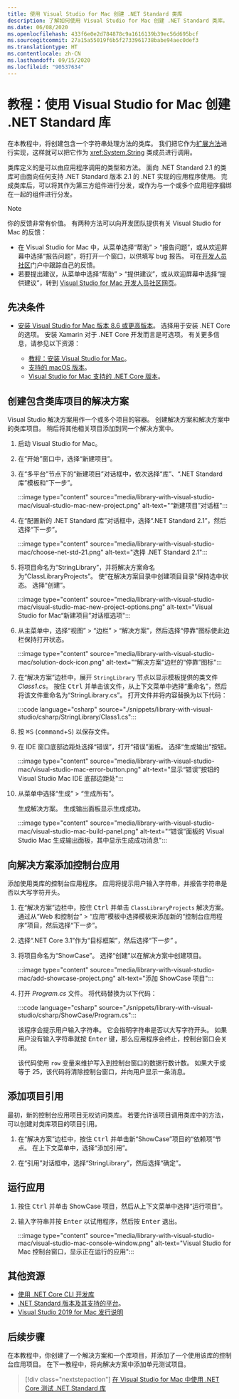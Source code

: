 ```yaml
---
title: 使用 Visual Studio for Mac 创建 .NET Standard 类库
description: 了解如何使用 Visual Studio for Mac 创建 .NET Standard 类库。
ms.date: 06/08/2020
ms.openlocfilehash: 433f6e0e2d784878c9a1616139b39ec56d695bcf
ms.sourcegitcommit: 27a15a55019f6b5f2733961738babe94aec0def3
ms.translationtype: HT
ms.contentlocale: zh-CN
ms.lasthandoff: 09/15/2020
ms.locfileid: "90537634"
---
```

# <a name="tutorial-create-a-net-standard-library-using-visual-studio-for-mac"></a>教程：使用 Visual Studio for Mac 创建 .NET Standard 库

在本教程中，将创建包含一个字符串处理方法的类库。 我们把它作为[扩展方法](../../csharp/programming-guide/classes-and-structs/extension-methods.md)进行实现，这样就可以把它作为 <xref:System.String> 类成员进行调用。

类库定义的是可以由应用程序调用的类型和方法。 面向 .NET Standard 2.1 的类库可由面向任何支持 .NET Standard 版本 2.1 的 .NET 实现的应用程序使用。 完成类库后，可以将其作为第三方组件进行分发，或作为与一个或多个应用程序捆绑在一起的组件进行分发。

> [!NOTE]
> 你的反馈非常有价值。 有两种方法可以向开发团队提供有关 Visual Studio for Mac 的反馈：
>
> - 在 Visual Studio for Mac 中，从菜单选择“帮助” > “报告问题”，或从欢迎屏幕中选择“报告问题”，将打开一个窗口，以供填写 bug 报告。 可在[开发人员社区](https://developercommunity.visualstudio.com/spaces/41/index.html)门户中跟踪自己的反馈。
> - 若要提出建议，从菜单中选择“帮助” > “提供建议”，或从欢迎屏幕中选择“提供建议”，转到 [Visual Studio for Mac 开发人员社区网页](https://developercommunity.visualstudio.com/content/idea/post.html?space=41)。

## <a name="prerequisites"></a>先决条件

* [安装 Visual Studio for Mac 版本 8.6 或更高版本](https://visualstudio.microsoft.com/vs/mac/?utm_medium=microsoft&utm_source=docs.microsoft.com&utm_campaign=inline+link)。 选择用于安装 .NET Core 的选项。 安装 Xamarin 对于 .NET Core 开发而言是可选项。 有关更多信息，请参见以下资源：

  * [教程：安装 Visual Studio for Mac](/visualstudio/mac/installation)。
  * [支持的 macOS 版本](../install/macos.md)。
  * [Visual Studio for Mac 支持的 .NET Core 版本](/visualstudio/mac/net-core-support)。

## <a name="create-a-solution-with-a-class-library-project"></a>创建包含类库项目的解决方案

Visual Studio 解决方案用作一个或多个项目的容器。 创建解决方案和解决方案中的类库项目。 稍后将其他相关项目添加到同一个解决方案中。

1. 启动 Visual Studio for Mac。

1. 在“开始”窗口中，选择“新建项目”。

1. 在“多平台”节点下的“新建项目”对话框中，依次选择“库”、“.NET Standard 库”模板和“下一步”。

   :::image type="content" source="media/library-with-visual-studio-mac/visual-studio-mac-new-project.png" alt-text="“新建项目”对话框":::

1. 在“配置新的 .NET Standard 库”对话框中，选择“.NET Standard 2.1”，然后选择“下一步”。

   :::image type="content" source="media/library-with-visual-studio-mac/choose-net-std-21.png" alt-text="选择 .NET Standard 2.1":::

1. 将项目命名为“StringLibrary”，并将解决方案命名为“ClassLibraryProjects”。 使“在解决方案目录中创建项目目录”保持选中状态。 选择“创建”。

   :::image type="content" source="media/library-with-visual-studio-mac/visual-studio-mac-new-project-options.png" alt-text="Visual Studio for Mac“新建项目”对话框选项":::

1. 从主菜单中，选择“视图” > “边栏” > “解决方案”，然后选择“停靠”图标使此边栏保持打开状态。

   :::image type="content" source="media/library-with-visual-studio-mac/solution-dock-icon.png" alt-text="“解决方案”边栏的“停靠”图标":::

1. 在“解决方案”边栏中，展开 `StringLibrary` 节点以显示模板提供的类文件 *Class1.cs*。 按住 <kbd>Ctrl</kbd> 并单击该文件，从上下文菜单中选择“重命名”，然后将该文件重命名为“StringLibrary.cs”。 打开文件并将内容替换为以下代码：

   :::code language="csharp" source="./snippets/library-with-visual-studio/csharp/StringLibrary/Class1.cs":::

1. 按 <kbd>⌘</kbd><kbd>S</kbd> (<kbd>command</kbd>+<kbd>S</kbd>) 以保存文件。

1. 在 IDE 窗口底部边距处选择“错误”，打开“错误”面板。 选择“生成输出”按钮。

   :::image type="content" source="media/library-with-visual-studio-mac/visual-studio-mac-error-button.png" alt-text="显示“错误”按钮的 Visual Studio Mac IDE 底部边距处":::

1. 从菜单中选择“生成” > “生成所有”。

   生成解决方案。 生成输出面板显示生成成功。

   :::image type="content" source="media/library-with-visual-studio-mac/visual-studio-mac-build-panel.png" alt-text="“错误”面板的 Visual Studio Mac 生成输出面板，其中显示生成成功消息":::

## <a name="add-a-console-app-to-the-solution"></a>向解决方案添加控制台应用

添加使用类库的控制台应用程序。 应用将提示用户输入字符串，并报告字符串是否以大写字符开头。

1. 在“解决方案”边栏中，按住 <kbd>Ctrl</kbd> 并单击 `ClassLibraryProjects` 解决方案。 通过从“Web 和控制台” > “应用”模板中选择模板来添加新的“控制台应用程序”项目，然后选择“下一步”。

1. 选择“.NET Core 3.1”作为“目标框架”，然后选择“下一步”  。

1. 将项目命名为“ShowCase”。 选择“创建”以在解决方案中创建项目。

   :::image type="content" source="media/library-with-visual-studio-mac/add-showcase-project.png" alt-text="添加 ShowCase 项目":::

1. 打开 *Program.cs* 文件。 将代码替换为以下代码：

   :::code language="csharp" source="./snippets/library-with-visual-studio/csharp/ShowCase/Program.cs":::

   该程序会提示用户输入字符串。 它会指明字符串是否以大写字符开头。 如果用户没有输入字符串就按 <kbd>Enter</kbd> 键，那么应用程序会终止，控制台窗口会关闭。

   该代码使用 `row` 变量来维护写入到控制台窗口的数据行数计数。 如果大于或等于 25，该代码将清除控制台窗口，并向用户显示一条消息。

## <a name="add-a-project-reference"></a>添加项目引用

最初，新的控制台应用项目无权访问类库。 若要允许该项目调用类库中的方法，可以创建对类库项目的项目引用。

1. 在“解决方案”边栏中，按住 <kbd>Ctrl</kbd> 并单击新“ShowCase”项目的“依赖项”节点。 在上下文菜单中，选择“添加引用”。

1. 在“引用”对话框中，选择“StringLibrary”，然后选择“确定”。

## <a name="run-the-app"></a>运行应用

1. 按住 <kbd>Ctrl</kbd> 并单击 ShowCase 项目，然后从上下文菜单中选择“运行项目”。

1. 输入字符串并按 <kbd>Enter</kbd> 以试用程序，然后按 <kbd>Enter</kbd> 退出。

   :::image type="content" source="media/library-with-visual-studio-mac/visual-studio-mac-console-window.png" alt-text="Visual Studio for Mac 控制台窗口，显示正在运行的应用":::

## <a name="additional-resources"></a>其他资源

* [使用 .NET Core CLI 开发库](libraries.md)
* [.NET Standard 版本及其支持的平台](../../standard/net-standard.md)。
* [Visual Studio 2019 for Mac 发行说明](/visualstudio/releasenotes/vs2019-mac-relnotes)

## <a name="next-steps"></a>后续步骤

在本教程中，你创建了一个解决方案和一个库项目，并添加了一个使用该库的控制台应用项目。 在下一教程中，将向解决方案中添加单元测试项目。

> [!div class="nextstepaction"]
> [在 Visual Studio for Mac 中使用 .NET Core 测试 .NET Standard 库](testing-library-with-visual-studio-mac.md)
